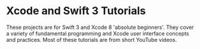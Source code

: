 # Xcode and Swift 3 Tutorials
These projects are for Swift 3 and Xcode 8 'absolute beginners'. They cover a variety of fundamental programming and Xcode user interface concepts and practices. Most of these tutorials are from short YouTube videos.  
